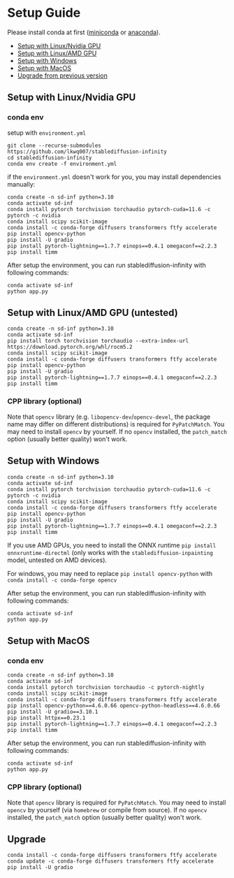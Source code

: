 # Setup Guide

Please install conda at first ([miniconda](https://docs.conda.io/en/latest/miniconda.html) or [anaconda](https://docs.anaconda.com/anaconda/install/)). 

- [Setup with Linux/Nvidia GPU](#linux)
- [Setup with Linux/AMD GPU](#linux-amd)
- [Setup with Windows](#windows-nvidia)
- [Setup with MacOS](#macos)
- [Upgrade from previous version](#upgrade)

## Setup with Linux/Nvidia GPU <a name="linux"></a>

### conda env
setup with `environment.yml`
```
git clone --recurse-submodules https://github.com/lkwq007/stablediffusion-infinity
cd stablediffusion-infinity
conda env create -f environment.yml
```

if the `environment.yml` doesn't work for you, you may install dependencies manually: 
```
conda create -n sd-inf python=3.10
conda activate sd-inf
conda install pytorch torchvision torchaudio pytorch-cuda=11.6 -c pytorch -c nvidia
conda install scipy scikit-image
conda install -c conda-forge diffusers transformers ftfy accelerate
pip install opencv-python
pip install -U gradio
pip install pytorch-lightning==1.7.7 einops==0.4.1 omegaconf==2.2.3
pip install timm
```

After setup the environment, you can run stablediffusion-infinity with following commands:
```
conda activate sd-inf
python app.py
```

## Setup with Linux/AMD GPU <a name="linux-amd"></a> (untested)

```
conda create -n sd-inf python=3.10
conda activate sd-inf
pip install torch torchvision torchaudio --extra-index-url https://download.pytorch.org/whl/rocm5.2
conda install scipy scikit-image
conda install -c conda-forge diffusers transformers ftfy accelerate
pip install opencv-python
pip install -U gradio
pip install pytorch-lightning==1.7.7 einops==0.4.1 omegaconf==2.2.3
pip install timm
```


### CPP library (optional)

Note that `opencv` library (e.g. `libopencv-dev`/`opencv-devel`, the package name may differ on different distributions) is required for `PyPatchMatch`. You may need to install `opencv` by yourself. If no `opencv` installed, the `patch_match` option (usually better quality) won't work. 

## Setup with Windows <a name="windows"></a>


```
conda create -n sd-inf python=3.10
conda activate sd-inf
conda install pytorch torchvision torchaudio pytorch-cuda=11.6 -c pytorch -c nvidia
conda install scipy scikit-image
conda install -c conda-forge diffusers transformers ftfy accelerate
pip install opencv-python
pip install -U gradio
pip install pytorch-lightning==1.7.7 einops==0.4.1 omegaconf==2.2.3
pip install timm
```

If you use AMD GPUs, you need to install the ONNX runtime `pip install onnxruntime-directml` (only works with the `stablediffusion-inpainting` model, untested on AMD devices). 

For windows, you may need to replace `pip install opencv-python` with `conda install -c conda-forge opencv`

After setup the environment, you can run stablediffusion-infinity with following commands:
```
conda activate sd-inf
python app.py
```
## Setup with MacOS <a name="macos"></a>

### conda env
```
conda create -n sd-inf python=3.10
conda activate sd-inf
conda install pytorch torchvision torchaudio -c pytorch-nightly
conda install scipy scikit-image
conda install -c conda-forge diffusers transformers ftfy accelerate
pip install opencv-python==4.6.0.66 opencv-python-headless==4.6.0.66
pip install -U gradio==3.10.1
pip install httpx==0.23.1
pip install pytorch-lightning==1.7.7 einops==0.4.1 omegaconf==2.2.3
pip install timm
```

After setup the environment, you can run stablediffusion-infinity with following commands:
```
conda activate sd-inf
python app.py
```
### CPP library (optional)

Note that `opencv` library is required for `PyPatchMatch`. You may need to install `opencv` by yourself (via `homebrew` or compile from source). If no `opencv` installed, the `patch_match` option (usually better quality) won't work. 

## Upgrade <a name="upgrade"></a>

```
conda install -c conda-forge diffusers transformers ftfy accelerate
conda update -c conda-forge diffusers transformers ftfy accelerate
pip install -U gradio
```
